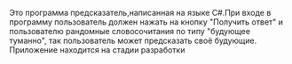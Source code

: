 Это программа предсказатель,написанная на языке C#.При входе в программу пользователь должен нажать на кнопку "Получить ответ" и пользователю рандомные словосочитания по типу "будующее туманно", так пользователь может предсказать своё будующие.
Приложение находится на стадии разработки
